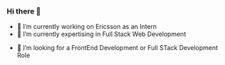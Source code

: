### Hi there 👋

- 🔭 I’m currently working on Ericsson as an Intern
- 🌱 I’m currently expertising in Full Stack Web Development
<!-- - 👯 I’m looking to collaborate on ... -->
- 🤔 I’m looking for a FrontEnd Development or Full STack Development Role
<!-- - 💬 Ask me about ...
- 📫 How to reach me: 
- 😄 Pronouns: ...
- ⚡ Fun fact: ...
-->
